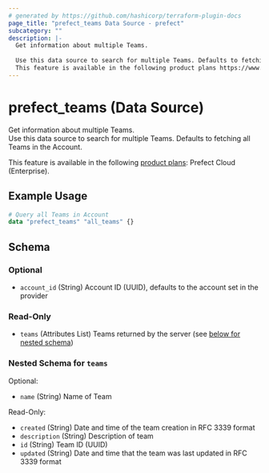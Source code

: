 ```yaml
---
# generated by https://github.com/hashicorp/terraform-plugin-docs
page_title: "prefect_teams Data Source - prefect"
subcategory: ""
description: |-
  Get information about multiple Teams.
  
  Use this data source to search for multiple Teams. Defaults to fetching all Teams in the Account.
  This feature is available in the following product plans https://www.prefect.io/pricing: Prefect Cloud (Enterprise).
---
```


# prefect_teams (Data Source)

Get information about multiple Teams.
<br>
Use this data source to search for multiple Teams. Defaults to fetching all Teams in the Account.


This feature is available in the following [product plans](https://www.prefect.io/pricing): Prefect Cloud (Enterprise).

## Example Usage

```terraform
# Query all Teams in Account
data "prefect_teams" "all_teams" {}
```

<!-- schema generated by tfplugindocs -->
## Schema

### Optional

- `account_id` (String) Account ID (UUID), defaults to the account set in the provider

### Read-Only

- `teams` (Attributes List) Teams returned by the server (see [below for nested schema](#nestedatt--teams))

<a id="nestedatt--teams"></a>
### Nested Schema for `teams`

Optional:

- `name` (String) Name of Team

Read-Only:

- `created` (String) Date and time of the team creation in RFC 3339 format
- `description` (String) Description of team
- `id` (String) Team ID (UUID)
- `updated` (String) Date and time that the team was last updated in RFC 3339 format
